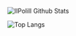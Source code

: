 ![IIPoliII Github Stats](https://github-readme-stats.vercel.app/api?username=IIPoliII&show_icons=true&theme=dark)

![Top Langs](https://github-readme-stats.vercel.app/api/top-langs/?username=IIPoliII&layout=compact&show_icons=true&theme=dark)
